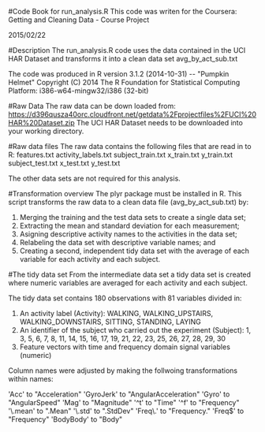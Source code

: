 #Code Book for run_analysis.R
This code was writen for the Coursera: Getting and Cleaning Data - Course Project

2015/02/22

#Description
The run_analysis.R code uses the data contained in the UCI HAR Dataset and transforms it into a clean data set avg_by_act_sub.txt

The code was produced in R version 3.1.2 (2014-10-31) -- "Pumpkin Helmet"
Copyright (C) 2014 The R Foundation for Statistical Computing
Platform: i386-w64-mingw32/i386 (32-bit)

#Raw Data
The raw data can be down loaded from:
https://d396qusza40orc.cloudfront.net/getdata%2Fprojectfiles%2FUCI%20HAR%20Dataset.zip
The UCI HAR Dataset needs to be downloaded into your working directory.

#Raw data files
The raw data contains the following files that are read in to R:
features.txt
activity_labels.txt
subject_train.txt
x_train.txt
y_train.txt
subject_test.txt
x_test.txt
y_test.txt

The other data sets are not required for this analysis.

#Transformation overview
The plyr package must be installed in R.
This script transforms the raw data to a clean data file (avg_by_act_sub.txt) by: 
1. Merging the training and the test data sets to create a single data set;
2. Extracting the mean and standard deviation for each measurement; 
3. Asigning descriptive activity names to the activities in the data set;
4. Relabeling the data set with descriptive variable names; and 
5. Creating a second, independent tidy data set with the average of each variable for each activity and each subject.

#The tidy data set
From the intermediate data set a tidy data set is created where numeric variables are averaged for each activity and each subject.

The tidy data set contains 180 observations with 81 variables divided in:

1. An activity label (Activity): WALKING, WALKING_UPSTAIRS, WALKING_DOWNSTAIRS, SITTING, STANDING, LAYING
2. An identifier of the subject who carried out the experiment (Subject): 1, 3, 5, 6, 7, 8, 11, 14, 15, 16, 17, 19, 21, 22, 23, 25, 26, 27, 28, 29, 30
3. Feature vectors with time and frequency domain signal variables (numeric)

Column names were adjusted by making the follwoing transformations within names:

'Acc' to "Acceleration"
'GyroJerk' to "AngularAcceleration"
'Gyro' to "AngularSpeed"
'Mag' to "Magnitude"
'^t' to "Time"
'^f' to "Frequency"
'\\.mean' to ".Mean"
'\\.std' to ".StdDev"
'Freq\\.' to "Frequency."
'Freq$' to "Frequency"
'BodyBody' to "Body"




